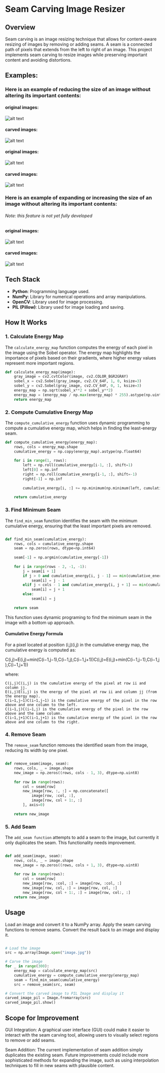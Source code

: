 # Seam Carving Image Resizer

## Overview

Seam carving is an image resizing technique that allows for content-aware resizing of images by removing or adding seams. A seam is a connected path of pixels that extends from the left to right of an image. This project implements seam carving to resize images while preserving important content and avoiding distortions.


## Examples:
### Here is an example of reducing the size of an image without altering its important contents:
#### original images:
![alt text](Images/image1.jpg)
#### carved images:
![alt text](Images/image1_carved.jpg)

#### original images:
![alt text](Images/image3.jpg)
#### carved images:
![alt text](Images/image3_carved.jpg)

### Here is an example of expanding or increasing the size of an image without altering its important contents:
###### Note: this feature is not yet fully developed
#### original images:
![alt text](Images/image4.jpg)
#### carved images:
![alt text](Images/image4_carved.jpg)

## Tech Stack

- **Python**: Programming language used.
- **NumPy**: Library for numerical operations and array manipulations.
- **OpenCV**: Library used for image processing.
- **PIL (Pillow)**: Library used for image loading and saving.

## How It Works

### 1. Calculate Energy Map

The `calculate_energy_map` function computes the energy of each pixel in the image using the Sobel operator. The energy map highlights the importance of pixels based on their gradients, where higher energy values represent more important regions.

```python
def calculate_energy_map(image):
    gray_image = cv2.cvtColor(image, cv2.COLOR_BGR2GRAY)
    sobel_x = cv2.Sobel(gray_image, cv2.CV_64F, 1, 0, ksize=3)
    sobel_y = cv2.Sobel(gray_image, cv2.CV_64F, 0, 1, ksize=3)
    energy_map = np.sqrt(sobel_x**2 + sobel_y**2)
    energy_map = (energy_map / np.max(energy_map) * 255).astype(np.uint8)
    return energy_map
```

### 2. Compute Cumulative Energy Map

The `compute_cumulative_energy` function uses dynamic programming to compute a cumulative energy map, which helps in finding the least-energy seam.

```python
def compute_cumulative_energy(energy_map):
    rows, cols = energy_map.shape
    cumulative_energy = np.copy(energy_map).astype(np.float64)
    
    for i in range(1, rows):
        left = np.roll(cumulative_energy[i-1, :], shift=1)
        left[0] = np.inf
        right = np.roll(cumulative_energy[i-1, :], shift=-1)
        right[-1] = np.inf
        
        cumulative_energy[i, :] += np.minimum(np.minimum(left, cumulative_energy[i-1, :]), right)
    
    return cumulative_energy
```
### 3. Find Minimum Seam

The `find_min_seam` function identifies the seam with the minimum cumulative energy, ensuring that the least important pixels are removed.

```python

def find_min_seam(cumulative_energy):
    rows, cols = cumulative_energy.shape
    seam = np.zeros(rows, dtype=np.int64)
    
    seam[-1] = np.argmin(cumulative_energy[-1])
    
    for i in range(rows - 2, -1, -1):
        j = seam[i + 1]
        if j > 0 and cumulative_energy[i, j - 1] == min(cumulative_energy[i, max(j - 1, 0):min(j + 2, cols)]):
            seam[i] = j - 1
        elif j < cols - 1 and cumulative_energy[i, j + 1] == min(cumulative_energy[i, max(j - 1, 0):min(j + 2, cols)]):
            seam[i] = j + 1
        else:
            seam[i] = j
    
    return seam
```
This function uses dynamic programing to find the minimum seam in the image with a bottom up approach.
#### Cumulative Energy Formula

For a pixel located at position (i,j)(i,j) in the cumulative energy map, the cumulative energy is computed as:

C(i,j)=E(i,j)+min⁡(C(i−1,j−1),C(i−1,j),C(i−1,j+1))C(i,j)=E(i,j)+min(C(i−1,j−1),C(i−1,j),C(i−1,j+1))

where:

    C(i,j)C(i,j) is the cumulative energy of the pixel at row ii and column jj.
    E(i,j)E(i,j) is the energy of the pixel at row ii and column jj (from the energy map).
    C(i−1,j−1)C(i−1,j−1) is the cumulative energy of the pixel in the row above and one column to the left.
    C(i−1,j)C(i−1,j) is the cumulative energy of the pixel in the row above and the same column.
    C(i−1,j+1)C(i−1,j+1) is the cumulative energy of the pixel in the row above and one column to the right.

### 4. Remove Seam

The `remove_seam` function removes the identified seam from the image, reducing its width by one pixel.

```python

def remove_seam(image, seam):
    rows, cols, _ = image.shape
    new_image = np.zeros((rows, cols - 1, 3), dtype=np.uint8)
    
    for row in range(rows):
        col = seam[row]
        new_image[row, :, :] = np.concatenate([
            image[row, :col, :],
            image[row, col + 1:, :]
        ], axis=0)
    
    return new_image
```

### 5. Add Seam

The `add_seam function` attempts to add a seam to the image, but currently it only duplicates the seam. This functionality needs improvement.

```python

def add_seam(image, seam):
    rows, cols, _ = image.shape
    new_image = np.zeros((rows, cols + 1, 3), dtype=np.uint8)
    
    for row in range(rows):
        col = seam[row]
        new_image[row, :col, :] = image[row, :col, :]
        new_image[row, col, :] = image[row, col, :]
        new_image[row, col + 1:, :] = image[row, col:, :]
    return new_image
```

## Usage

Load an image and convert it to a NumPy array.
Apply the seam carving functions to remove seams.
Convert the result back to an image and display it.

```python

# Load the image
src = np.array(Image.open("image.jpg"))

# Carve the image
for _ in range(300):
    energy_map = calculate_energy_map(src)
    cumulative_energy = compute_cumulative_energy(energy_map)
    seam = find_min_seam(cumulative_energy)
    src = remove_seam(src, seam)

# Convert the carved image to PIL Image and display it
carved_image_pil = Image.fromarray(src)
carved_image_pil.show()
```


## Scope for Improvement

GUI Integration: A graphical user interface (GUI) could make it easier to interact with the seam carving tool, allowing users to visually select regions to remove or add seams.

Seam Addition: The current implementation of seam addition simply duplicates the existing seam. Future improvements could include more sophisticated methods for expanding the image, such as using interpolation techniques to fill in new seams with plausible content.

